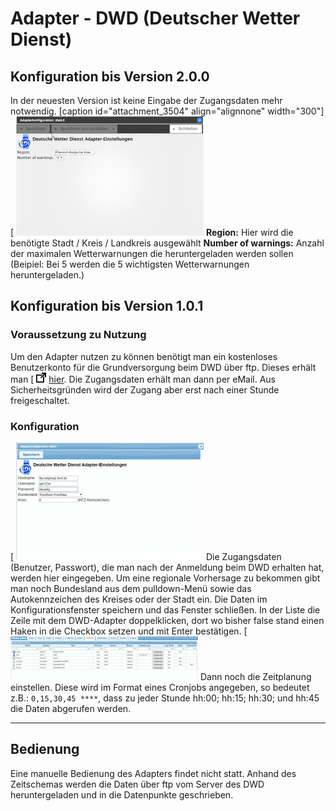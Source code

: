 # Adapter - DWD (Deutscher Wetter Dienst)



## Konfiguration bis Version 2.0.0

In der neuesten Version ist keine Eingabe der Zugangsdaten mehr notwendig. [caption id="attachment_3504" align="alignnone" width="300"][
![(http://iobroker.net/wp-content/uploads/Adapter-DWD.png) Konfiguration DWD Adapter](img/dwd-deutscher-wetter-dienst_Adapter-DWD-300x191.png)
 **Region:** Hier wird die benötigte Stadt / Kreis / Landkreis ausgewählt **Number of warnings:** Anzahl der maximalen Wetterwarnungen die heruntergeladen werden sollen (Beipiel: Bei 5 werden die 5 wichtigsten Wetterwarnungen heruntergeladen.)

## Konfiguration bis Version 1.0.1

### Voraussetzung zu Nutzung

Um den Adapter nutzen zu können benötigt man ein kostenloses Benutzerkonto für die Grundversorgung beim DWD über ftp. Dieses erhält man [
![](img/dwd-deutscher-wetter-dienst_icon_link.png)
[hier](http://www.dwd.de/bvbw/appmanager/bvbw/dwdwwwDesktop?_nfpb=true&_pageLabel=dwdwww_wetter_warnungen&T174800148261285830600274gsbDocumentPath=Navigation/Oeffentlichkeit/Homepage/Wetter__Ihre__Website/ftp-Zugriff__node.html?__nnn=true&_state=maximized&_windowLabel=T174800148261285830600274). Die Zugangsdaten erhält man dann per eMail. Aus Sicherheitsgründen wird der Zugang aber erst nach einer Stunde freigeschaltet.

### Konfiguration

[
![](img/dwd-deutscher-wetter-dienst_ioBroker_Adapter_DWD_Konfig-e1441887030628-300x188.jpg)
 Die Zugangsdaten (Benutzer, Passwort), die man nach der Anmeldung beim DWD erhalten hat, werden hier eingegeben. Um eine regionale Vorhersage zu bekommen gibt man noch Bundesland aus dem pulldown-Menü sowie das Autokennzeichen des Kreises oder der Stadt ein. Die Daten im Konfigurationsfenster speichern und das Fenster schließen. In der Liste die Zeile mit dem DWD-Adapter doppelklicken, dort wo bisher false stand einen Haken in die Checkbox setzen und mit Enter bestätigen. [
![](img/dwd-deutscher-wetter-dienst_ioBroker_DWD-300x70.jpg)
 Dann noch die Zeitplanung einstellen. Diese wird im Format eines Cronjobs angegeben, so bedeutet z.B.: `0,15,30,45 ****`, dass zu jeder Stunde hh:00; hh:15; hh:30; und hh:45 die Daten abgerufen werden.

* * *

## Bedienung

Eine manuelle Bedienung des Adapters findet nicht statt. Anhand des Zeitschemas werden die Daten über ftp vom Server des DWD heruntergeladen und in die Datenpunkte geschrieben.